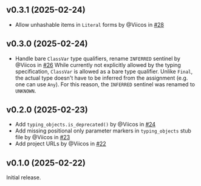 ## v0.3.1 (2025-02-24)

- Allow unhashable items in `Literal` forms by @Viicos in [#28](https://github.com/pydantic/typing-inspection/pull/28)

## v0.3.0 (2025-02-24)

- Handle bare `ClassVar` type qualifiers, rename `INFERRED` sentinel by @Viicos in [#26](https://github.com/pydantic/typing-inspection/pull/26)
  While currently not explicitly allowed by the typing specification, `ClassVar` is allowed as a bare type qualifier.
  Unlike `Final`, the actual type doesn't have to be inferred from the assignment (e.g. one can use `Any`).
  For this reason, the `INFERRED` sentinel was renamed to `UNKNOWN`.

## v0.2.0 (2025-02-23)

- Add `typing_objects.is_deprecated()` by @Viicos in [#24](https://github.com/pydantic/typing-inspection/pull/24)
- Add missing positional only parameter markers in `typing_objects` stub file by @Viicos in [#23](https://github.com/pydantic/typing-inspection/pull/23)
- Add project URLs by @Viicos in [#22](https://github.com/pydantic/typing-inspection/pull/22)

## v0.1.0 (2025-02-22)

Initial release.
